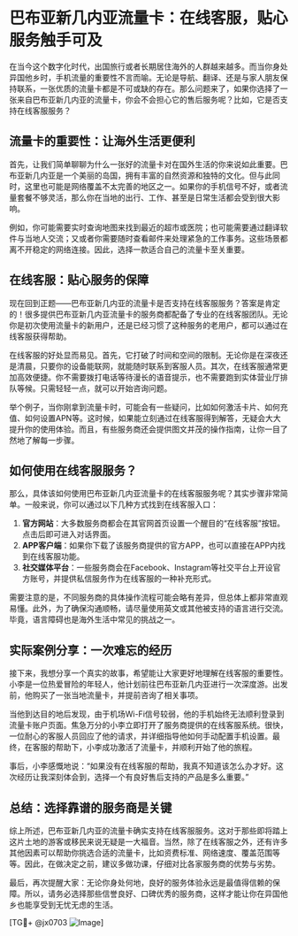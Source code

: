 # 巴布亚新几内亚流量卡：在线客服，贴心服务触手可及

在当今这个数字化时代，出国旅行或者长期居住海外的人群越来越多。而当你身处异国他乡时，手机流量的重要性不言而喻。无论是导航、翻译、还是与家人朋友保持联系，一张优质的流量卡都是不可或缺的存在。那么问题来了，如果你选择了一张来自巴布亚新几内亚的流量卡，你会不会担心它的售后服务呢？比如，它是否支持在线客服服务？

## 流量卡的重要性：让海外生活更便利

首先，让我们简单聊聊为什么一张好的流量卡对在国外生活的你来说如此重要。巴布亚新几内亚是一个美丽的岛国，拥有丰富的自然资源和独特的文化。但与此同时，这里也可能是网络覆盖不太完善的地区之一。如果你的手机信号不好，或者流量套餐不够灵活，那么你在当地的出行、工作、甚至是日常生活都会受到很大影响。

例如，你可能需要实时查询地图来找到最近的超市或医院；也可能需要通过翻译软件与当地人交流；又或者你需要随时查看邮件来处理紧急的工作事务。这些场景都离不开稳定的网络连接。因此，选择一款适合自己的流量卡至关重要。

## 在线客服：贴心服务的保障

现在回到正题——巴布亚新几内亚的流量卡是否支持在线客服服务？答案是肯定的！很多提供巴布亚新几内亚流量卡的服务商都配备了专业的在线客服团队。无论你是初次使用流量卡的新用户，还是已经习惯了这种服务的老用户，都可以通过在线客服获得帮助。

在线客服的好处显而易见。首先，它打破了时间和空间的限制。无论你是在深夜还是清晨，只要你的设备能联网，就能随时联系到客服人员。其次，在线客服通常更加高效便捷。你不需要拨打电话等待漫长的语音提示，也不需要跑到实体营业厅排队等候。只需轻轻一点，就可以开始咨询问题。

举个例子，当你刚拿到流量卡时，可能会有一些疑问，比如如何激活卡片、如何充值、如何设置APN等。这时候，如果能立刻通过在线客服得到解答，无疑会大大提升你的使用体验。而且，有些服务商还会提供图文并茂的操作指南，让你一目了然地了解每一步骤。

## 如何使用在线客服服务？

那么，具体该如何使用巴布亚新几内亚流量卡的在线客服服务呢？其实步骤非常简单。一般来说，你可以通过以下几种方式找到在线客服入口：

1. **官方网站**：大多数服务商都会在其官网首页设置一个醒目的“在线客服”按钮。点击后即可进入对话界面。
2. **APP客户端**：如果你下载了该服务商提供的官方APP，也可以直接在APP内找到在线客服功能。
3. **社交媒体平台**：一些服务商会在Facebook、Instagram等社交平台上开设官方账号，并提供私信服务作为在线客服的一种补充形式。

需要注意的是，不同服务商的具体操作流程可能会略有差异，但总体上都非常直观易懂。此外，为了确保沟通顺畅，请尽量使用英文或其他被支持的语言进行交流。毕竟，语言障碍也是海外生活中常见的挑战之一。

## 实际案例分享：一次难忘的经历

接下来，我想分享一个真实的故事，希望能让大家更好地理解在线客服的重要性。小李是一位热爱冒险的年轻人，他计划前往巴布亚新几内亚进行一次深度游。出发前，他购买了一张当地流量卡，并提前咨询了相关事项。

当他到达目的地后发现，由于机场Wi-Fi信号较弱，他的手机始终无法顺利登录到流量卡账户页面。焦急万分的小李立即打开了服务商提供的在线客服系统。很快，一位耐心的客服人员回应了他的请求，并详细指导他如何手动配置手机设置。最终，在客服的帮助下，小李成功激活了流量卡，并顺利开始了他的旅程。

事后，小李感慨地说：“如果没有在线客服的帮助，我真不知道该怎么办才好。这次经历让我深刻体会到，选择一个有良好售后支持的产品是多么重要。”

## 总结：选择靠谱的服务商是关键

综上所述，巴布亚新几内亚的流量卡确实支持在线客服服务。这对于那些即将踏上这片土地的游客或移民来说无疑是一大福音。当然，除了在线客服之外，还有许多其他因素可以帮助你挑选合适的流量卡，比如资费标准、网络速度、覆盖范围等等。因此，在做决定之前，建议多做功课，仔细对比各家服务商的优势与劣势。

最后，再次提醒大家：无论你身处何地，良好的服务体验永远是最值得信赖的保障。所以，请务必选择那些信誉良好、口碑优秀的服务商，这样才能让你在异国他乡也能享受到无忧无虑的生活。

[TG💪+ @jx0703 ![Image](https://github.com/user-attachments/assets/dbca1d08-cadb-493c-b0ec-ad6f7a83f270)]